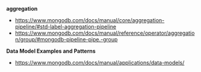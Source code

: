 **aggregation**

* https://www.mongodb.com/docs/manual/core/aggregation-pipeline/#std-label-aggregation-pipeline
* https://www.mongodb.com/docs/manual/reference/operator/aggregation/group/#mongodb-pipeline-pipe.-group

**Data Model Examples and Patterns**

* https://www.mongodb.com/docs/manual/applications/data-models/


